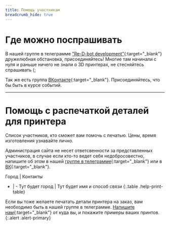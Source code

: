 ```yaml
---
title: Помощь участникам
breadcrumb_hide: true
---
```


# Где можно поспрашивать
В нашей группе в телеграмме ["Re-D-bot development"](https://t.me/redbot_ru){:target="_blank"} дружелюбная обстановка, присоединяйтесь!
Многие там начинали с нуля и раньше ничего не знали о 3D принтерах, не стесняйтесь спрашивать (;

Так же есть группа [ВКонтакте](https://vk.com/re_d_bot){:target="_blank"}. Присоединяйтесь, что бы быть в курсе событий.

---

# Помощь с распечаткой деталей для принтера
Список участников, кто сможет вам помочь с печатью. Цены, время изготовления узнавайте лично.

Администрация сайта не несет ответсвенности за представленных участников, в случае если кто-то ведет себя недобросовестно, напишите об этом в нашей [группе в телеграмме](https://t.me/redbot_ru){:target="_blank"} или в [ВК](https://vk.com/re_d_bot){:target="_blank"}.

Город | Контакты
- | -
Тут будет город | Тут будет имя и способ связи
{:.table .help-print-table}

Если вы тоже желаете печатать детали принтера на заказ, вам необходимо быть в нашей группе в телеграмме. [Напишите нам](https://github.com/NickRimmer/RedBot/issues){:target="_blank"} от куда вы, и покажите примеры ваших принтов.
{:.alert .alert-primary}